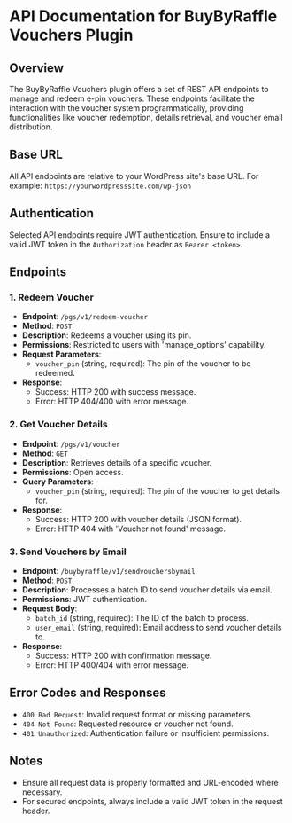 # API Documentation for BuyByRaffle Vouchers Plugin

## Overview
The BuyByRaffle Vouchers plugin offers a set of REST API endpoints to manage and redeem e-pin vouchers. These endpoints facilitate the interaction with the voucher system programmatically, providing functionalities like voucher redemption, details retrieval, and voucher email distribution.

## Base URL
All API endpoints are relative to your WordPress site's base URL. For example: `https://yourwordpresssite.com/wp-json`

## Authentication
Selected API endpoints require JWT authentication. Ensure to include a valid JWT token in the `Authorization` header as `Bearer <token>`.

## Endpoints

### 1. Redeem Voucher
- **Endpoint**: `/pgs/v1/redeem-voucher`
- **Method**: `POST`
- **Description**: Redeems a voucher using its pin.
- **Permissions**: Restricted to users with 'manage_options' capability.
- **Request Parameters**:
  - `voucher_pin` (string, required): The pin of the voucher to be redeemed.
- **Response**:
  - Success: HTTP 200 with success message.
  - Error: HTTP 404/400 with error message.

### 2. Get Voucher Details
- **Endpoint**: `/pgs/v1/voucher`
- **Method**: `GET`
- **Description**: Retrieves details of a specific voucher.
- **Permissions**: Open access.
- **Query Parameters**:
  - `voucher_pin` (string, required): The pin of the voucher to get details for.
- **Response**:
  - Success: HTTP 200 with voucher details (JSON format).
  - Error: HTTP 404 with 'Voucher not found' message.

### 3. Send Vouchers by Email
- **Endpoint**: `/buybyraffle/v1/sendvouchersbymail`
- **Method**: `POST`
- **Description**: Processes a batch ID to send voucher details via email.
- **Permissions**: JWT authentication.
- **Request Body**:
  - `batch_id` (string, required): The ID of the batch to process.
  - `user_email` (string, required): Email address to send voucher details to.
- **Response**:
  - Success: HTTP 200 with confirmation message.
  - Error: HTTP 400/404 with error message.

## Error Codes and Responses
- `400 Bad Request`: Invalid request format or missing parameters.
- `404 Not Found`: Requested resource or voucher not found.
- `401 Unauthorized`: Authentication failure or insufficient permissions.

## Notes
- Ensure all request data is properly formatted and URL-encoded where necessary.
- For secured endpoints, always include a valid JWT token in the request header.
